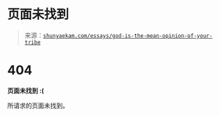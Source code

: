 <!--yml

category: 未分类

date: 2024-05-27 14:59:16

-->

# 页面未找到

> 来源：[`shunyaekam.com/essays/god-is-the-mean-opinion-of-your-tribe`](https://shunyaekam.com/essays/god-is-the-mean-opinion-of-your-tribe)

# 404

**页面未找到 :(**

所请求的页面未找到。
